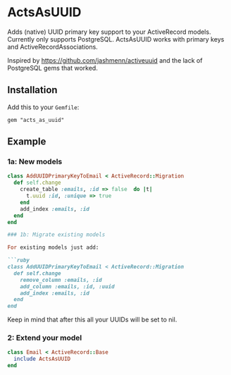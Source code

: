 # ActsAsUUID

Adds (native) UUID primary key support to your ActiveRecord models. Currently only supports PostgreSQL. ActsAsUUID works with primary keys and ActiveRecordAssociations.

Inspired by https://github.com/jashmenn/activeuuid and the lack of PostgreSQL gems that worked.

## Installation

Add this to your `Gemfile`:

`gem "acts_as_uuid"`

## Example

### 1a: New models

```ruby
class AddUUIDPrimaryKeyToEmail < ActiveRecord::Migration
  def self.change
    create_table :emails, :id => false  do |t|
      t.uuid :id, :unique => true
    end
    add_index :emails, :id
  end
end

### 1b: Migrate existing models

For existing models just add:

```ruby
class AddUUIDPrimaryKeyToEmail < ActiveRecord::Migration
  def self.change
    remove_column :emails, :id
    add_column :emails, :id, :uuid
    add_index :emails, :id
  end
end
```
Keep in mind that after this all your UUIDs will be set to nil.

### 2: Extend your model

```ruby
class Email < ActiveRecord::Base
  include ActsAsUUID
end
```